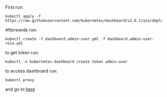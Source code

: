 First run:

```
kubectl apply -f https://raw.githubusercontent.com/kubernetes/dashboard/v2.6.1/aio/deploy/recommended.yaml
```

Afterwards run:

```
kubectl create -f dashboard.admin-user.yml -f dashboard.admin-user-role.yml
```


to get token run:
```
kubectl -n kubernetes-dashboard create token admin-user
```


to access dashboard run:
```
kubectl proxy
```
and go to [here](http://localhost:8001/api/v1/namespaces/kubernetes-dashboard/services/https:kubernetes-dashboard:/proxy/)
